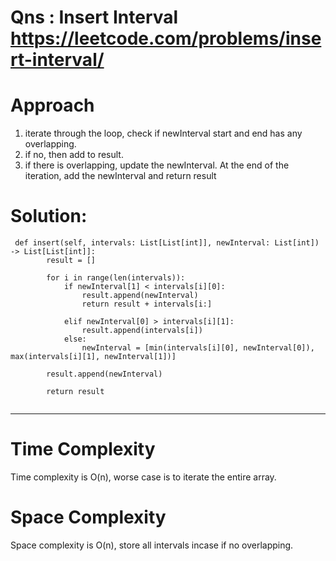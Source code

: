 # Qns : Insert Interval https://leetcode.com/problems/insert-interval/

# Approach
1) iterate through the loop, check if newInterval start and end has any overlapping.
2) if no, then add to result.
3) if there is overlapping, update the newInterval. At the end of the iteration, add the newInterval and return result

# Solution:
```
 def insert(self, intervals: List[List[int]], newInterval: List[int]) -> List[List[int]]:
        result = []

        for i in range(len(intervals)):
            if newInterval[1] < intervals[i][0]:
                result.append(newInterval)
                return result + intervals[i:]
            
            elif newInterval[0] > intervals[i][1]:
                result.append(intervals[i])
            else:
                newInterval = [min(intervals[i][0], newInterval[0]), max(intervals[i][1], newInterval[1])]
        
        result.append(newInterval)

        return result
            
```
---

# Time Complexity
Time complexity is O(n), worse case is to iterate the entire array.

# Space Complexity
Space complexity is O(n), store all intervals incase if no overlapping.